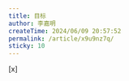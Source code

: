 ```yaml
---
title: 目标
author: 李嘉明
createTime: 2024/06/09 20:57:52
permalink: /article/x9u9nz7q/
sticky: 10
---
```


[x]
